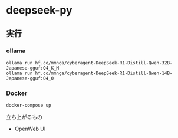 # deepseek-py

## 実行
### ollama
```
ollama run hf.co/mmnga/cyberagent-DeepSeek-R1-Distill-Qwen-32B-Japanese-gguf:Q4_K_M
ollama run hf.co/mmnga/cyberagent-DeepSeek-R1-Distill-Qwen-14B-Japanese-gguf:Q4_0
```

### Docker
```
docker-compose up
```

立ち上がるもの
- OpenWeb UI